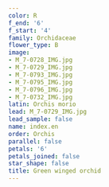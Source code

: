 ```yaml
---
color: R
f_end: '6'
f_start: '4'
family: Orchidaceae
flower_type: B
image:
- M_7-0728_IMG.jpg
- M_7-0729_IMG.jpg
- M_7-0793_IMG.jpg
- M_7-0795_IMG.jpg
- M_7-0796_IMG.jpg
- M_7-0732_IMG.jpg
latin: Orchis morio
lead: M_7-0729_IMG.jpg
lead_sample: false
name: index.en
order: Orchis
parallel: false
petals: '6'
petals_joined: false
star_shape: false
title: Green winged orchid
---
```

